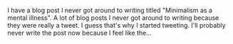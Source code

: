 I have a blog post I never got around to writing titled "Minimalism as a mental illness". A lot of blog posts I never got around to writing because they were really a tweet. I guess that's why I started tweeting. I'll probably never write the post now because I feel like the…

